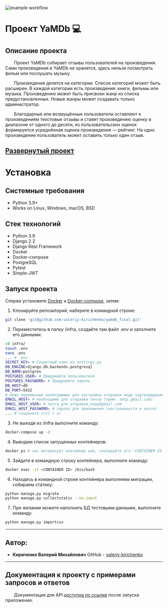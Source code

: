 ![example workflow](https://github.com/valeriy-kirichenko/yamdb_final/actions/workflows/yamdb_workflow.yml/badge.svg)
# Проект YaMDb :computer:
Описание проекта
----------
&ensp;&ensp;&ensp;&ensp;Проект YaMDb собирает отзывы пользователей на произведения. Сами произведения в YaMDb не хранятся, здесь нельзя посмотреть фильм или послушать музыку.

&ensp;&ensp;&ensp;&ensp;Произведения делятся на категории. Список категорий может быть расширен. В каждой категории есть произведения: книги, фильмы или музыка. Произведению может быть присвоен жанр из списка предустановленных. Новые жанры может создавать только администратор.

&ensp;&ensp;&ensp;&ensp;Благодарные или возмущённые пользователи оставляют к произведениям текстовые отзывы и ставят произведению оценку в диапазоне от одного до десяти, из пользовательских оценок формируется усреднённая оценка произведения — рейтинг. На одно произведение пользователь может оставить только один отзыв.

[Развернутый проект](http://51.250.17.23/api/v1/)
----------

# Установка
Системные требования
----------
* Python 3.9+
* Works on Linux, Windows, macOS, BSD

Стек технологий
----------
* Python 3.9
* Django 2.2
* Django Rest Framework
* Docker
* Docker-compose
* PostgreSQL
* Pytest
* Simple-JWT

Запуск проекта
----------
Сперва установите [Docker](https://www.docker.com/get-started) и [Docker-compose](https://docs.docker.com/compose/install/), затем:
1. Клонируйте репозиторий, наберите в командной строке:
```bash
git clone 'git@github.com:valeriy-kirichenko/yamdb_final.git'
```
2. Переместитесь в папку /infra, создайте там файл .env и заполните его данными:
```bash
cd infra/
touch .env
nano .env
... # .env
SECRET_KEY= # Секретный ключ из settings.py
DB_ENGINE=django.db.backends.postgresql
DB_NAME=postgres
POSTGRES_USER= # Придумайте пользователя
POSTGRES_PASSWORD= # Придумайте пароль
DB_HOST=db
DB_PORT=5432
# Ниже переменные необходимые для настройки отправки кода подтверждения при регистрации
EMAIL_HOST= # необходимо для отправки почты (прим. smtp.gmail.com)
EMAIL_HOST_USER= # почта_для_отправки_кода@gmail.com
EMAIL_HOST_PASSWORD= # пароль для приложения (настраивается в почте)
... # сохраните (Ctl + x)
```
3. Не выходя из /infra выполните команду:
```bash
docker-compose up -d
```
4. Выводим список запущенных контейнеров:
```bash
docker ps # нас интересует контейнер web, скопируйте его 'CONTAINER ID'
```
5. Зайдите в командную строку контейнера, выполните команду:
```bash
docker exec -it <CONTAINER ID> /bin/bash
```
6. Находясь в командной строке контейнера выполняем миграции, собираем статику:
```bash
python manage.py migrate
python manage.py collectstatic --no-input
```
7. При желании можете наполнить БД тестовыми данными, выполните команду:
```bash
python manage.py importcsv
```
----------
Автор:
----------
* **Кириченко Валерий Михайлович**
GitHub - [valeriy-kirichenko](https://github.com/valeriy-kirichenko)
----------
Документация к проекту с примерами запросов и ответов
----------
&ensp;&ensp;&ensp;&ensp;Документация для API [доступна по ссылке](http://localhost:8000/redoc/) после запуска приложения.
